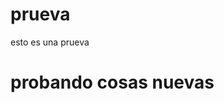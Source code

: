 # prueva 
<p>esto es una prueva</p>
<h1>probando cosas nuevas</h1>
<div>
  <a href="google.com"></a>
</div>
